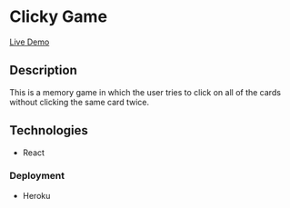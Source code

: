# Clicky Game

[Live Demo](https://clicky-game-srm.herokuapp.com/)

## Description

This is a memory game in which the user tries to click on all of the cards without clicking the same card twice.

## Technologies

- React

### Deployment

- Heroku
